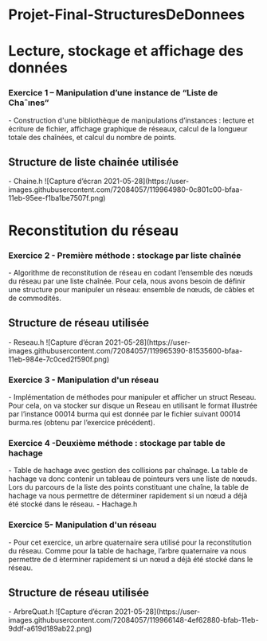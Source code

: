 # Projet-Final-StructuresDeDonnees

<h1> Lecture, stockage et affichage des données</h1>
<h3>Exercice 1 – Manipulation d’une instance de “Liste de Chaˆınes” </h3>
- Construction d'une bibliothèque de manipulations d’instances : lecture et  écriture de fichier, affichage graphique de réseaux, calcul de la longueur totale des chaînées, et calcul du nombre de points.
<h2> Structure de liste chainée utilisée</h2>
- Chaine.h
![Capture d’écran 2021-05-28](https://user-images.githubusercontent.com/72084057/119964980-0c801c00-bfaa-11eb-95ee-f1ba1be7507f.png)


<h1> Reconstitution du réseau </h1>
<h3>Exercice 2 - Première méthode : stockage par liste chaînée</h3> 
- Algorithme de reconstitution de réseau en codant l’ensemble des nœuds du réseau par une liste chaînée. Pour cela, nous avons besoin de définir une structure pour manipuler un réseau: ensemble de nœuds, de câbles et de commodités.
<h2> Structure de réseau utilisée</h2>
 - Reseau.h
 ![Capture d’écran 2021-05-28](https://user-images.githubusercontent.com/72084057/119965390-81535600-bfaa-11eb-984e-7c0ced2f590f.png)

 
 <h3>Exercice 3 - Manipulation d'un réseau</h3> 
- Implémentation de méthodes pour manipuler et afficher un struct Reseau. Pour cela, on va stocker sur disque un Reseau en utilisant le format illustrée par l’instance 00014 burma qui est donnée par le fichier suivant 00014 burma.res (obtenu par l’exercice précédent).

<h3>Exercice 4 -Deuxième méthode : stockage par table de hachage </h3> 
-  Table de hachage avec gestion des collisions par chaînage. La table de hachage va donc contenir un tableau de pointeurs vers une liste de nœuds. Lors du parcours de la liste des points constituant une chaîne, la table de hachage va nous permettre de déterminer rapidement si un nœud a déjà été stocké dans le réseau. 
-  Hachage.h

 <h3> Exercice 5- Manipulation d'un réseau</h3> 
- Pour cet exercice, un arbre quaternaire sera utilisé pour la reconstitution du réseau. Comme pour la table de hachage, l’arbre quaternaire va nous permettre de d ́eterminer rapidement si un nœud a déjà été stocké dans le réseau.
<h2> Structure de réseau utilisée</h2>
- ArbreQuat.h 
![Capture d’écran 2021-05-28](https://user-images.githubusercontent.com/72084057/119966148-4ef62880-bfab-11eb-9ddf-a619d189ab22.png)





